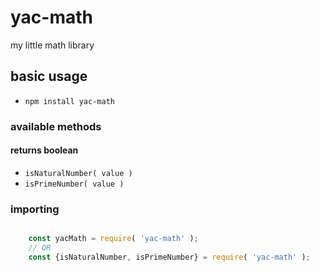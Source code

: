 # yac-math

my little math library

## basic usage

- ```npm install yac-math```

### available methods

#### returns boolean

- ```isNaturalNumber( value )```
- ```isPrimeNumber( value )```

### importing

```javascript

    const yacMath = require( 'yac-math' );
    // OR
    const {isNaturalNumber, isPrimeNumber} = require( 'yac-math' );


```